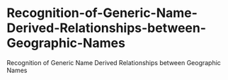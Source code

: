 # Recognition-of-Generic-Name-Derived-Relationships-between-Geographic-Names
Recognition of Generic Name Derived Relationships between Geographic Names

